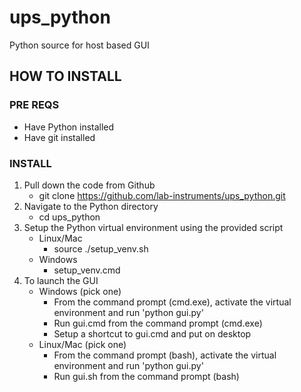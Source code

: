 # ups_python
Python source for host based GUI

## HOW TO INSTALL

### PRE REQS
* Have Python installed
* Have git installed

### INSTALL
1. Pull down the code from Github
    * git clone https://github.com/lab-instruments/ups_python.git
2. Navigate to the Python directory
    * cd ups_python
3. Setup the Python virtual environment using the provided script
    * Linux/Mac
      * source ./setup_venv.sh
    * Windows
      * setup_venv.cmd
3. To launch the GUI
    * Windows (pick one)
      * From the command prompt (cmd.exe), activate the virtual environment and run 'python gui.py'
      * Run gui.cmd from the command prompt (cmd.exe)
      * Setup a shortcut to gui.cmd and put on desktop
    * Linux/Mac (pick one)
      * From the command prompt (bash), activate the virtual environment and run 'python gui.py'
      * Run gui.sh from the command prompt (bash)
